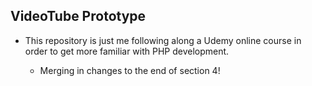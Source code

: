 ## VideoTube Prototype ##

- This repository is just me following along a Udemy online course in order to get more familiar with PHP development.

    - Merging in changes to the end of section 4!